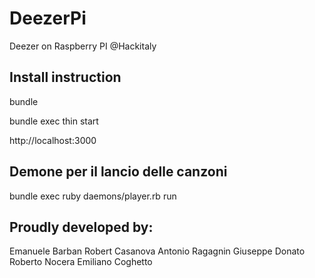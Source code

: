 DeezerPi
========

Deezer on Raspberry PI @Hackitaly

## Install instruction

bundle

bundle exec thin start

http://localhost:3000

## Demone per il lancio delle canzoni

bundle exec ruby daemons/player.rb run


## Proudly developed by:

Emanuele Barban
Robert Casanova
Antonio Ragagnin
Giuseppe Donato
Roberto Nocera
Emiliano Coghetto

